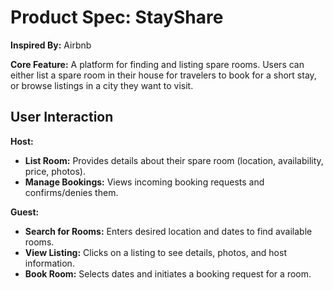 # Product Spec: StayShare

**Inspired By:** Airbnb

**Core Feature:** A platform for finding and listing spare rooms. Users can either list a spare room in their house for travelers to book for a short stay, or browse listings in a city they want to visit.

## User Interaction

**Host:**
*   **List Room:** Provides details about their spare room (location, availability, price, photos).
*   **Manage Bookings:** Views incoming booking requests and confirms/denies them.

**Guest:**
*   **Search for Rooms:** Enters desired location and dates to find available rooms.
*   **View Listing:** Clicks on a listing to see details, photos, and host information.
*   **Book Room:** Selects dates and initiates a booking request for a room.
